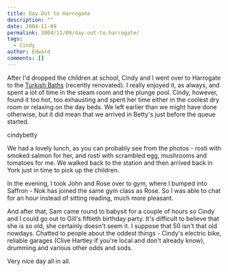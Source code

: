 ```yaml
---
title: Day Out to Harrogate
description: ""
date: 2004-11-09
permalink: 2004/11/09/day-out-to-harrogate/
tags:
  - Cindy
author: Edward
comments: []
---
```


After I\'d dropped the children at school, Cindy and I went over to
Harrogate to the [Turkish Baths][1] (recently renovated). I really
enjoyed it, as always, and spent a lot of time in the steam room and the
plunge pool. Cindy, however, found it too hot, too exhausting and spent
her time either in the coolest dry room or relaxing on the day beds. We
left earlier than we might have done otherwise, but it did mean that we
arrived in Betty\'s just before the queue started.

<wpg2>cindybetty</wpg2>

We had a lovely lunch, as you can probably see from the photos - rosti
with smoked salmon for her, and rosti with scrambled egg, mushrooms and
tomatoes for me. We walked back to the station and then arrived back in
York just in time to pick up the children.

In the evening, I took John and Rose over to gym, where I bumped into
Saffron - Nok has joined the same gym class as Rose. So I was able to
chat for an hour instead of sitting reading, much more pleasant.

And after that, Sam came round to babysit for a couple of hours so Cindy
and I could go out to Gill\'s fiftieth birthday party. It\'s difficult
to believe that she is so old, she certainly doesn\'t seem it. I suppose
that 50 isn\'t that old nowdays. Chatted to people about the oddest
things - Cindy\'s electric bike, reliable garages (Clive Hartley if
you\'re local and don\'t already know), drumming and various other odds
and sods.

Very nice day all in all.



[1]: https://www.harrogate.gov.uk/turkishbaths/index.html
